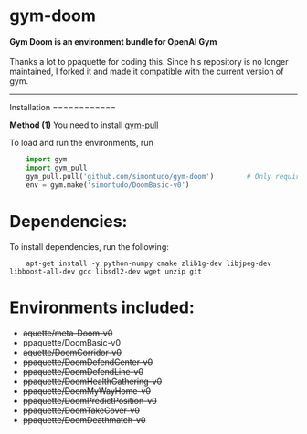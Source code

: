 # gym-doom
#### **Gym Doom is an environment bundle for OpenAI Gym**

Thanks a lot to ppaquette for coding this. Since his repository is no longer maintained, I forked it and made it compatible with the current version of gym.

---
<div id="installation"></div>Installation
============

**Method (1)**
You need to install [gym-pull](https://github.com/ppaquette/gym-pull)

 To load and run the environments, run

```python
    import gym
	import gym_pull
	gym_pull.pull('github.com/simontudo/gym-doom')        # Only required once, envs will be loaded with import gym_pull afterwards
	env = gym.make('simontudo/DoomBasic-v0')
```

Dependencies:
============

To install dependencies, run the following:

```shell
    apt-get install -y python-numpy cmake zlib1g-dev libjpeg-dev libboost-all-dev gcc libsdl2-dev wget unzip git
```

Environments included:
============
- ~~aquette/meta-Doom-v0~~
- ppaquette/DoomBasic-v0
- ~~aquette/DoomCorridor-v0~~
- ~~ppaquette/DoomDefendCenter-v0~~
- ~~ppaquette/DoomDefendLine-v0~~
- ~~ppaquette/DoomHealthGathering-v0~~
- ~~ppaquette/DoomMyWayHome-v0~~
- ~~ppaquette/DoomPredictPosition-v0~~
- ~~ppaquette/DoomTakeCover-v0~~
- ~~ppaquette/DoomDeathmatch-v0~~
